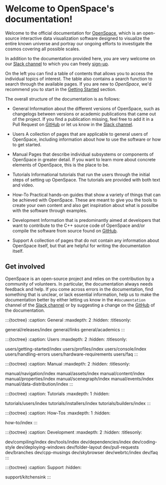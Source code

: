 # Welcome to OpenSpace's documentation!
Welcome to the official documentation for [OpenSpace](https://openspaceproject.com), which is an open-source interactive data visualization software designed to visualize the entire known universe and portray our ongoing efforts to investigate the cosmos covering all possible scales.

In addition to the documentation provided here, you are very welcome on our [Slack channel](https://openspacesupport.slack.com) to which you can freely [sign-up](https://join.slack.com/t/openspacesupport/shared_invite/enQtMjUxNzUyMTQ1ODQxLTRmNDI1YTA4ODkzODUyODE0YjIzODU0NWU1NGY1NWIzZDUzMDgwM2VkYmE1ZGY3MmU2OWI5NzhlN2U3NWU2NTQ).

On the left you can find a table of contents that allows you to access the individual topics of interest. The table also contains a search function to search through the available pages. If you are new to _OpenSpace_, we'd recommend you to start in the [Getting Started](users/getting-started/index) section.

The overall structure of the documentation is as follows:

  - General
    Information about the different versions of OpenSpace, such as changelogs between versions or academic publications that came out of the project. If you find a publication missing, feel free to add it in a Pull Request on [GitHub](https://github.com/OpenSpace/OpenSpace-Docs) or let us know in the [Slack channel](https://openspacesupport.slack.com).

  - Users
    A collection of pages that are applicable to general users of OpenSpace, including information about how to use the software or how to get started.

  - Manual
    Pages that describe individual subsystems or components of OpenSpace in greater detail. If you want to learn more about concrete elements of OpenSpace, this is the place to be.

  - Tutorials
    Informational tutorials that run the users through the initial steps of setting up OpenSpace. The tutorials are provided with both text and video.

  - How-To
    Practical hands-on guides that show a variety of things that can be achieved with OpenSpace. These are meant to give you the tools to create your own content and also get inspiration about what is possilbe with the software through examples.

  - Development
    Information that is predominantly aimed at developers that want to contribute to the C++ source code of OpenSpace and/or compile the software from source found on [GitHub](https://github.com/OpenSpace/OpenSpace).

  - Support
    A collection of pages that do not contain any information about OpenSpace itself, but that are helpful for writing the documentation itself.


## Get involved
OpenSpace is an open-source project and relies on the contribution by a community of volunteers. In particular, the documentation always needs feedback and help. If you come across errors in the documentation, find something that is unclear, or lack essential information, help us to make the documentation better by either letting us know in the `#documentation` channel of the [Slack channel](https://openspacesupport.slack.com) or by suggesting a change on the [GitHub](https://github.com/OpenSpace/OpenSpace-Docs) of the documentation.


<!--
  General
-->
:::{toctree}
:caption: General
:maxdepth: 2
:hidden:
:titlesonly:

general/releases/index
general/links
general/academics
:::


<!--
  Users
-->
:::{toctree}
:caption: Users
:maxdepth: 2
:hidden:
:titlesonly:

users/getting-started/index
users/profiles/index
users/console/index
users/handling-errors
users/hardware-requirements
users/faq
:::


<!--
  Manual
-->
:::{toctree}
:caption: Manual
:maxdepth: 2
:hidden:
:titlesonly:

manual/navigation/index
manual/assets/index
manual/content/index
manual/properties/index
manual/scenegraph/index
manual/events/index
manual/data-distribution/index
:::


<!--
  Tutorials
-->
:::{toctree}
:caption: Tutorials
:maxdepth: 1
:hidden:

tutorials/users/index
tutorials/installers/index
tutorials/builders/index
:::


<!--
  How-To
-->
:::{toctree}
:caption: How-Tos
:maxdepth: 1
:hidden:

how-to/index
:::


<!--
  Development
-->
:::{toctree}
:caption: Development
:maxdepth: 2
:hidden:
:titlesonly:

dev/compiling/index
dev/tools/index
dev/dependencies/index
dev/coding-style
dev/deploying-windows
dev/folder-layout
dev/pull-requests
dev/branches
dev/cpp-musings
dev/skybrowser
dev/webrtc/index
dev/faq
:::


<!--
  Support
-->
:::{toctree}
:caption: Support
:hidden:

support/kitchensink
:::
